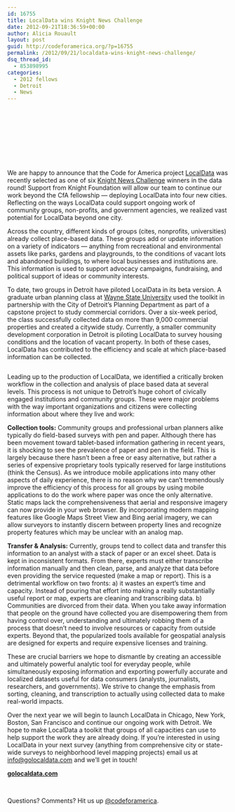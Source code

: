 ```yaml
---
id: 16755
title: LocalData wins Knight News Challenge
date: 2012-09-21T18:36:59+00:00
author: Alicia Rouault
layout: post
guid: http://codeforamerica.org/?p=16755
permalink: /2012/09/21/localdata-wins-knight-news-challenge/
dsq_thread_id:
  - 853898995
categories:
  - 2012 fellows
  - Detroit
  - News
---
```

[<img class="alignleft size-large wp-image-16762" title="LocaldataShot" src="http://codeforamerica.org/wp-content/uploads/2012/09/LocaldataShot-1024x304.png" alt="" />](http://codeforamerica.org/wp-content/uploads/2012/09/LocaldataShot.png)

&nbsp;

&nbsp;

&nbsp;

&nbsp;

We are happy to announce that the Code for America project [LocalData](http://golocaldata.com) was recently selected as one of six <a href="http://www.knightfoundation.org/press-room/press-release/six-ventures-bring-data-public-winners-knight-news/" target="_blank">Knight News Challenge</a> winners in the data round! Support from Knight Foundation will allow our team to continue our work beyond the CfA fellowship — deploying LocalData into four new cities. Reflecting on the ways LocalData could support ongoing work of community groups, non-profits, and government agencies, we realized vast potential for LocalData beyond one city.

Across the country, different kinds of groups (cites, nonprofits, universities) already collect place-based data. These groups add or update information on a variety of indicators &#8212; anything from recreational and environmental assets like parks, gardens and playgrounds, to the conditions of vacant lots and abandoned buildings, to where local businesses and institutions are. This information is used to support advocacy campaigns, fundraising, and political support of ideas or community interests.

To date, two groups in Detroit have piloted LocalData in its beta version. A graduate urban planning class at <a href="http://clasweb.clas.wayne.edu/DUSP/CapstoneProjects" target="_blank">Wayne State University</a> used the toolkit in partnership with the City of Detroit&#8217;s Planning Department as part of a capstone project to study commercial corridors. Over a six-week period, the class successfully collected data on more than 9,000 commercial properties and created a citywide study. Currently, a smaller community development corporation in Detroit is piloting LocalData to survey housing conditions and the location of vacant property. In both of these cases, LocalData has contributed to the efficiency and scale at which place-based information can be collected.

[<img class="aligncenter size-full wp-image-16769" title="Screen Shot 2012-09-21 at 3.11.45 PM" src="http://codeforamerica.org/wp-content/uploads/2012/09/Screen-Shot-2012-09-21-at-3.11.45-PM.png" alt="" />](http://codeforamerica.org/wp-content/uploads/2012/09/Screen-Shot-2012-09-21-at-3.11.45-PM.png)

Leading up to the production of LocalData, we identified a critically broken workflow in the collection and analysis of place based data at several levels. This process is not unique to Detroit’s huge cohort of civically engaged institutions and community groups. These were major problems with the way important organizations and citizens were collecting information about where they live and work:

**Collection tools:** Community groups and professional urban planners alike typically do field-based surveys with pen and paper. Although there has been movement toward tablet-based information gathering in recent years, it is shocking to see the prevalence of paper and pen in the field. This is largely because there hasn’t been a free or easy alternative, but rather a series of expensive proprietary tools typically reserved for large institutions (think the Census). As we introduce mobile applications into many other aspects of daily experience, there is no reason why we can’t tremendously improve the efficiency of this process for all groups by using mobile applications to do the work where paper was once the only alternative. Static maps lack the comprehensiveness that aerial and responsive imagery can now provide in your web browser. By incorporating modern mapping features like Google Maps Street View and Bing aerial imagery, we can allow surveyors to instantly discern between property lines and recognize property features which may be unclear with an analog map.

**Transfer & Analysis:** Currently, groups tend to collect data and transfer this information to an analyst with a stack of paper or an excel sheet. Data is kept in inconsistent formats. From there, experts must either transcribe information manually and then clean, parse, and analyze that data before even providing the service requested (make a map or report). This is a detrimental workflow on two fronts: a) it wastes an expert’s time and capacity. Instead of pouring that effort into making a really substantially useful report or map, experts are cleaning and transcribing data. b) Communities are divorced from their data. When you take away information that people on the ground have collected you are disempowering them from having control over, understanding and ultimately robbing them of a process that doesn’t need to involve resources or capacity from outside experts. Beyond that, the popularized tools available for geospatial analysis are designed for experts and require expensive licenses and training.

These are crucial barriers we hope to dismantle by creating an accessible and ultimately powerful analytic tool for everyday people, while simultaneously exposing information and exporting powerfully accurate and localized datasets useful for data consumers (analysts, journalists, researchers, and governments). We strive to change the emphasis from sorting, cleaning, and transcription to actually using collected data to make real-world impacts.

Over the next year we will begin to launch LocalData in Chicago, New York, Boston, San Francisco and continue our ongoing work with Detroit. We hope to make LocalData a toolkit that groups of all capacities can use to help support the work they are already doing. If you’re interested in using LocalData in your next survey (anything from comprehensive city or state-wide surveys to neighborhood level mapping projects) email us at info@golocaldata.com and we’ll get in touch!

**<a href="http://golocaldata.com" target="_blank">golocaldata.com</a>**

&nbsp;

Questions? Comments? Hit us up [@codeforamerica](http://twitter.com/codeforamerica).

&nbsp;

&nbsp;